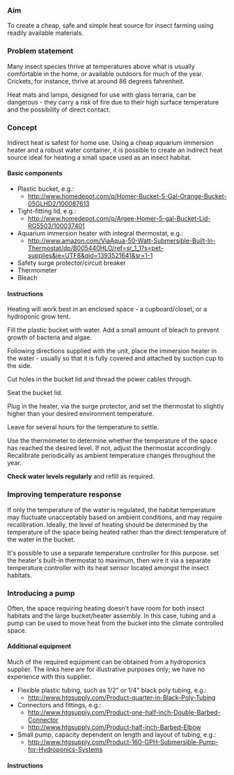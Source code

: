### Aim

To create a cheap, safe and simple heat source for insect farming using readily available materials.

### Problem statement

Many insect species thrive at temperatures above what is usually comfortable in the home, or available outdoors for much of the year. Crickets, for instance, thrive at around 86 degrees fahrenheit.

Heat mats and lamps, designed for use with glass terraria, can be dangerous - they carry a risk of fire due to their high surface temperature and the possibility of direct contact.

### Concept

Indirect heat is safest for home use. Using a cheap aquarium immersion heater and a robust water container, it is possible to create an indirect heat source ideal for heating a small space used as an insect habitat.

#### Basic components

* Plastic bucket, e.g.:
    * http://www.homedepot.com/p/Homer-Bucket-5-Gal-Orange-Bucket-05GLHD2/100087613
* Tight-fitting lid, e.g.:
    * http://www.homedepot.com/p/Argee-Homer-5-gal-Bucket-Lid-RG5503/100037401
* Aquarium immersion heater with integral thermostat, e.g.:
    * http://www.amazon.com/ViaAqua-50-Watt-Submersible-Built-In-Thermostat/dp/B005440HLO/ref=sr_1_1?s=pet-supplies&ie=UTF8&qid=1393521641&sr=1-1
* Safety surge protector/circuit breaker
* Thermometer
* Bleach

#### Instructions

Heating will work best in an enclosed space - a cupboard/closet, or a hydroponic grow tent.

Fill the plastic bucket with water. Add a small amount of bleach to prevent growth of bacteria and algae.

Following directions supplied with the unit, place the immersion heater in the water - usually so that it is  fully covered and attached by suction cup to the side.

Cut holes in the bucket lid and thread the power cables through.

Seat the bucket lid.

Plug in the heater, via the surge protector, and set the thermostat to slightly higher than your desired environment temperature.

Leave for several hours for the temperature to settle.

Use the thermometer to determine whether the temperature of the space has reached the desired level. If not, adjust the thermostat accordingly. Recalibrate periodically as ambient temperature changes throughout the year.

**Check water levels regularly** and refill as required.

### Improving temperature response

If only the temperature of the water is regulated, the habitat temperature may fluctuate unacceptably based on ambient conditions, and may require recalibration. Ideally, the level of heating should be determined by the temperature of the space being heated rather than the direct temperature of the water in the bucket.

It's possible to use a separate temperature controller for this purpose. set the heater's built-in thermostat to maximum, then wire it via a separate temperature controller with its heat sensor located amongst the insect habitats.

### Introducing a pump

Often, the space requiring heating doesn't have room for both insect habitats and the large bucket/heater assembly. In this case, tubing and a pump can be used to move heat from the bucket into the climate controlled space.

#### Additional equipment

Much of the required equipment can be obtained from a hydroponics supplier. The links here are for illustrative purposes only; we have no experience with this supplier.

* Flexible plastic tubing, such as 1/2" or 1/4" black poly tubing, e.g.:
    * http://www.htgsupply.com/Product-quarter-in-Black-Poly-Tubing
* Connectors and fittings, e.g.:
    * http://www.htgsupply.com/Product-one-half-inch-Double-Barbed-Connector
    * http://www.htgsupply.com/Product-half-inch-Barbed-Elbow
* Small pump, capacity dependent on length and layout of tubing, e.g.:
    * http://www.htgsupply.com/Product-160-GPH-Submersible-Pump-for-Hydroponics-Systems

#### Instructions